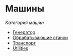 # Машины

*Категория машин*
- [Генератор](machines/1-generators.md)
- [Обрабатывающие станки](machines/2-processing-machines.md)
- [Транспорт](machines/3-transport.md)
- [Utilities](machines/4-utilities.md)
